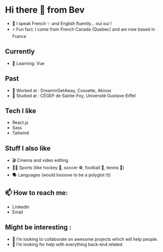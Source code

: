 # Hi there 👋 from Bev
- 💬 I speak French ✨ and English fluently... oui oui ! 
- ⚡ Fun fact: I come from French Canada (Quebec) and am now based in France

## Currently
- 🌱 Learning: Vue

## Past
- 🔭 Worked at : DreaminGetAway, Cossette, Akinox
- 🌱 Studied at : CÉGEP de Sainte-Foy, Université Gustave-Eiffel

## Tech I like
- React.js
- Sass
- Tailwind

## Stuff I also like
- 🎬 Cinema and video editing
- 🚴‍♀️ Sports (like hockey 🏒, soccer ⚽️, football 🏈, tennis 🎾)
- 🗣 Languages (would loooove to be a polyglot 🤓)

## 📫 How to reach me: 
- LinkedIn
- Email


## Might be interesting : 
- 👯 I’m looking to collaborate on awesome projects which will help people.
- 🤔 I’m looking for help with everything back-end related

<!--
**webeverly/webeverly** is a ✨ _special_ ✨ repository because its `README.md` (this file) appears on your GitHub profile.
-->
